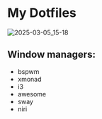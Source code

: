 # My Dotfiles

![2025-03-05_15-18](https://github.com/user-attachments/assets/19f6d2ed-bf33-4ee0-8a81-d83f930ad9ee)

## Window managers:
  - bspwm
  - xmonad
  - i3
  - awesome
  - sway
  - niri
